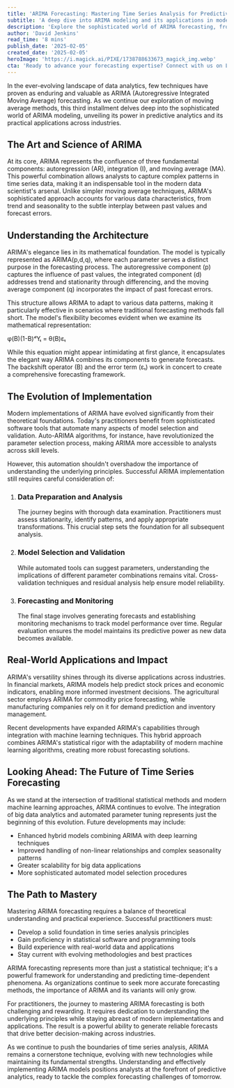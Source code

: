 ```yaml
---
title: 'ARIMA Forecasting: Mastering Time Series Analysis for Predictive Excellence'
subtitle: 'A deep dive into ARIMA modeling and its applications in modern predictive analytics'
description: 'Explore the sophisticated world of ARIMA forecasting, from its mathematical foundations to modern implementations. Learn how this powerful technique combines autoregression, integration, and moving average components to deliver accurate time series predictions across industries.'
author: 'David Jenkins'
read_time: '8 mins'
publish_date: '2025-02-05'
created_date: '2025-02-05'
heroImage: 'https://i.magick.ai/PIXE/1738788633673_magick_img.webp'
cta: 'Ready to advance your forecasting expertise? Connect with us on LinkedIn at MagickAI to stay updated on the latest developments in time series analysis and forecasting techniques.'
---
```


In the ever-evolving landscape of data analytics, few techniques have proven as enduring and valuable as ARIMA (Autoregressive Integrated Moving Average) forecasting. As we continue our exploration of moving average methods, this third installment delves deep into the sophisticated world of ARIMA modeling, unveiling its power in predictive analytics and its practical applications across industries.

## The Art and Science of ARIMA

At its core, ARIMA represents the confluence of three fundamental components: autoregression (AR), integration (I), and moving average (MA). This powerful combination allows analysts to capture complex patterns in time series data, making it an indispensable tool in the modern data scientist's arsenal. Unlike simpler moving average techniques, ARIMA's sophisticated approach accounts for various data characteristics, from trend and seasonality to the subtle interplay between past values and forecast errors.

## Understanding the Architecture

ARIMA's elegance lies in its mathematical foundation. The model is typically represented as ARIMA(p,d,q), where each parameter serves a distinct purpose in the forecasting process. The autoregressive component (p) captures the influence of past values, the integrated component (d) addresses trend and stationarity through differencing, and the moving average component (q) incorporates the impact of past forecast errors.

This structure allows ARIMA to adapt to various data patterns, making it particularly effective in scenarios where traditional forecasting methods fall short. The model's flexibility becomes evident when we examine its mathematical representation:


φ(B)(1-B)ᵈYₜ = θ(B)εₜ


While this equation might appear intimidating at first glance, it encapsulates the elegant way ARIMA combines its components to generate forecasts. The backshift operator (B) and the error term (εₜ) work in concert to create a comprehensive forecasting framework.

## The Evolution of Implementation

Modern implementations of ARIMA have evolved significantly from their theoretical foundations. Today's practitioners benefit from sophisticated software tools that automate many aspects of model selection and validation. Auto-ARIMA algorithms, for instance, have revolutionized the parameter selection process, making ARIMA more accessible to analysts across skill levels.

However, this automation shouldn't overshadow the importance of understanding the underlying principles. Successful ARIMA implementation still requires careful consideration of:

1. ### Data Preparation and Analysis
   The journey begins with thorough data examination. Practitioners must assess stationarity, identify patterns, and apply appropriate transformations. This crucial step sets the foundation for all subsequent analysis.

2. ### Model Selection and Validation
   While automated tools can suggest parameters, understanding the implications of different parameter combinations remains vital. Cross-validation techniques and residual analysis help ensure model reliability.

3. ### Forecasting and Monitoring
   The final stage involves generating forecasts and establishing monitoring mechanisms to track model performance over time. Regular evaluation ensures the model maintains its predictive power as new data becomes available.

## Real-World Applications and Impact

ARIMA's versatility shines through its diverse applications across industries. In financial markets, ARIMA models help predict stock prices and economic indicators, enabling more informed investment decisions. The agricultural sector employs ARIMA for commodity price forecasting, while manufacturing companies rely on it for demand prediction and inventory management.

Recent developments have expanded ARIMA's capabilities through integration with machine learning techniques. This hybrid approach combines ARIMA's statistical rigor with the adaptability of modern machine learning algorithms, creating more robust forecasting solutions.

## Looking Ahead: The Future of Time Series Forecasting

As we stand at the intersection of traditional statistical methods and modern machine learning approaches, ARIMA continues to evolve. The integration of big data analytics and automated parameter tuning represents just the beginning of this evolution. Future developments may include:

- Enhanced hybrid models combining ARIMA with deep learning techniques
- Improved handling of non-linear relationships and complex seasonality patterns
- Greater scalability for big data applications
- More sophisticated automated model selection procedures

## The Path to Mastery

Mastering ARIMA forecasting requires a balance of theoretical understanding and practical experience. Successful practitioners must:

- Develop a solid foundation in time series analysis principles
- Gain proficiency in statistical software and programming tools
- Build experience with real-world data and applications
- Stay current with evolving methodologies and best practices

ARIMA forecasting represents more than just a statistical technique; it's a powerful framework for understanding and predicting time-dependent phenomena. As organizations continue to seek more accurate forecasting methods, the importance of ARIMA and its variants will only grow.

For practitioners, the journey to mastering ARIMA forecasting is both challenging and rewarding. It requires dedication to understanding the underlying principles while staying abreast of modern implementations and applications. The result is a powerful ability to generate reliable forecasts that drive better decision-making across industries.

As we continue to push the boundaries of time series analysis, ARIMA remains a cornerstone technique, evolving with new technologies while maintaining its fundamental strengths. Understanding and effectively implementing ARIMA models positions analysts at the forefront of predictive analytics, ready to tackle the complex forecasting challenges of tomorrow.